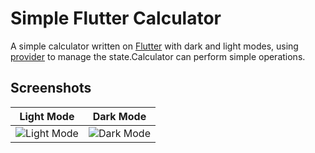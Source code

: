 # Simple Flutter Calculator

A simple calculator written on [Flutter](https://flutter.dev/) with dark and light modes, using [provider](https://pub.dev/packages/provider) to manage the state.Calculator can perform simple operations.

## Screenshots


| Light Mode                                                                                          | Dark Mode                                                                                               |
|------------------------------------------------------------------------------------------------------|----------------------------------------------------------------------------------------------------------|
| ![Light Mode](https://github.com/user-attachments/assets/65fca7c4-3dc1-4fb9-a00d-68427013ca44) | ![Dark Mode](https://github.com/user-attachments/assets/fa0c53ea-8fd2-4ac6-95b0-bafb187b4961) |



